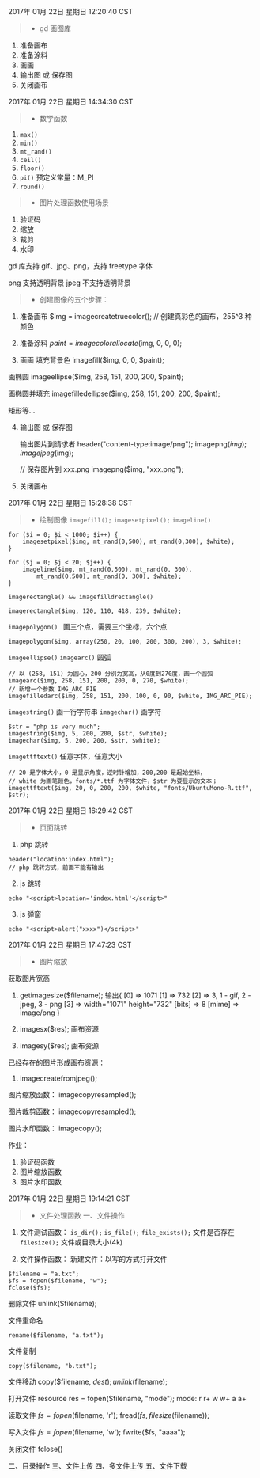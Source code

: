 
2017年 01月 22日 星期日 12:20:40 CST

>* gd 画图库
1. 准备画布
2. 准备涂料
3. 画画
4. 输出图 或 保存图
5. 关闭画布

2017年 01月 22日 星期日 14:34:30 CST

>*  数学函数
1. `max()`
2. `min()`
3. `mt_rand()`
4. `ceil()`
5. `floor()`
6. `pi()`
   预定义常量：M_PI
7. `round()`

>* 图片处理函数使用场景
1. 验证码
2. 缩放
3. 裁剪
4. 水印

gd 库支持 gif、jpg、png，支持 freetype 字体

png 支持透明背景
jpeg 不支持透明背景

>* 创建图像的五个步骤：
1. 准备画布
  $img = imagecreatetruecolor(); // 创建真彩色的画布，255^3 种颜色

2. 准备涂料
  $paint = imagecolorallocate($img, 0, 0, 0);

3. 画画
  填充背景色
  imagefill($img, 0, 0, $paint);
  
  画椭圆
  imageellipse($img, 258, 151, 200, 200, $paint);
  
  画椭圆并填充
  imagefilledellipse($img, 258, 151, 200, 200, $paint);
  
  矩形等...

4. 输出图 或 保存图

   输出图片到请求者
   header("content-type:image/png");
   imagepng($img);
   imagejpeg($img);

   // 保存图片到 xxx.png
   imagepng($img, "xxx.png");

5. 关闭画布

2017年 01月 22日 星期日 15:28:38 CST

>* 绘制图像
`imagefill();`
`imagesetpixel();`
`imageline()`
```
for ($i = 0; $i < 1000; $i++) {
    imagesetpixel($img, mt_rand(0,500), mt_rand(0,300), $white);
}

for ($j = 0; $j < 20; $j++) {
    imageline($img, mt_rand(0,500), mt_rand(0, 300),
        mt_rand(0,500), mt_rand(0, 300), $white);
}
```

`imagerectangle() && imagefilldrectangle()`
```
imagerectangle($img, 120, 110, 418, 239, $white);
```

`imagepolygon() ` 画三个点，需要三个坐标，六个点
```
imagepolygon($img, array(250, 20, 100, 200, 300, 200), 3, $white);
```

`imageellipse()`
`imagearc()`    圆弧
```
// 以 (258, 151) 为圆心，200 分别为宽高，从0度到270度，画一个圆弧
imagearc($img, 258, 151, 200, 200, 0, 270, $white);
// 新增一个参数 IMG_ARC_PIE
imagefilledarc($img, 258, 151, 200, 100, 0, 90, $white, IMG_ARC_PIE);
```

`imagestring()` 画一行字符串
`imagechar()`   画字符
```
$str = "php is very much";
imagestring($img, 5, 200, 200, $str, $white);
imagechar($img, 5, 200, 200, $str, $white);
```

`imagettftext()` 任意字体，任意大小
```
// 20 是字体大小，0 是显示角度，逆时针增加，200,200 是起始坐标，
// white 为画笔颜色，fonts/*.ttf 为字体文件，$str 为要显示的文本；
imagettftext($img, 20, 0, 200, 200, $white, "fonts/UbuntuMono-R.ttf", $str);
```

2017年 01月 22日 星期日 16:29:42 CST

>* 页面跳转
1. php 跳转
```
header("location:index.html");
// php 跳转方式，前面不能有输出
```

2. js 跳转
```
echo "<script>location='index.html'</script>"
```

3. js 弹窗
```
echo "<script>alert("xxxx")</script>"
```

2017年 01月 22日 星期日 17:47:23 CST

>* 图片缩放

获取图片宽高
1. getimagesize($filename);
输出{
    [0] => 1071
    [1] => 732
    [2] => 3, 1 - gif, 2 - jpeg, 3 - png
    [3] => width="1071" height="732"
    [bits] => 8
    [mime] => image/png
}

2. imagesx($res); 画布资源
3. imagesy($res); 画布资源

已经存在的图片形成画布资源：
1. imagecreatefromjpeg();

图片缩放函数：
imagecopyresampled();

图片裁剪函数：
imagecopyresampled();

图片水印函数：
imagecopy();
	
作业：
1. 验证码函数
2. 图片缩放函数
3. 图片水印函数

2017年 01月 22日 星期日 19:14:21 CST

>* 文件处理函数
一、文件操作
1. 文件测试函数：
`is_dir();`
`is_file();`
`file_exists();` 文件是否存在
`filesize();` 文件或目录大小(4k)

2. 文件操作函数：
新建文件：以写的方式打开文件
```
$filename = "a.txt";
$fs = fopen($filename, "w");
fclose($fs);
```

删除文件
unlink($filename);

文件重命名
```
rename($filename, "a.txt");
````

文件复制
```
copy($filename, "b.txt");
```

文件移动
copy($filename, $dest);
unlink($filename);


打开文件
resource res = fopen($filename, "mode");
mode: r r+ w w+ a a+ 


读取文件
$fs = fopen($filename, 'r');
fread($fs, filesize($filename));

写入文件
$fs = fopen($filename, 'w');
fwrite($fs, "aaaa");

关闭文件
fclose()

二、目录操作
三、文件上传
四、多文件上传
五、文件下载






